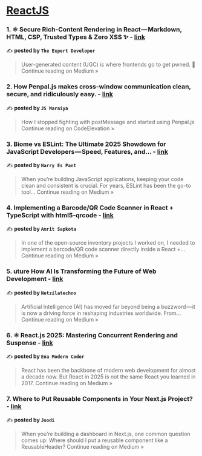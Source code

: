 
<h1><a href=https://medium.com/tag/reactjs/recommended target="_blank" rel="noopener noreferrer">ReactJS</a></h1>
<h3>1. ⚛️ Secure Rich-Content Rendering in React — Markdown, HTML, CSP, Trusted Types & Zero XSS ️✨ - <a href="https://the-expert-developer.medium.com/%EF%B8%8F-secure-rich-content-rendering-in-react-markdown-html-csp-trusted-types-zero-xss-%EF%B8%8F-3e6e56b9272d?source=rss------reactjs-5" target="_blank" rel="noopener noreferrer">link</a></h3>

✍️ **posted by `The Expert Developer`**

<blockquote>User-generated content (UGC) is where frontends go to get pwned. 🚁
Continue reading on Medium »</blockquote>

<h3>2. How Penpal.js makes cross-window communication clean, secure, and ridiculously easy. - <a href="https://medium.com/codeelevation/how-penpal-js-makes-cross-window-communication-clean-secure-and-ridiculously-easy-9bc5d7aae67e?source=rss------reactjs-5" target="_blank" rel="noopener noreferrer">link</a></h3>

✍️ **posted by `JS Maraiya`**

<blockquote>How I stopped fighting with postMessage and started using Penpal.js
Continue reading on CodeElevation »</blockquote>

<h3>3. Biome vs ESLint: The Ultimate 2025 Showdown for JavaScript Developers — Speed, Features, and… - <a href="https://medium.com/@harryespant/biome-vs-eslint-the-ultimate-2025-showdown-for-javascript-developers-speed-features-and-3e5130be4a3c?source=rss------reactjs-5" target="_blank" rel="noopener noreferrer">link</a></h3>

✍️ **posted by `Harry Es Pant`**

<blockquote>When you’re building JavaScript applications, keeping your code clean and consistent is crucial. For years, ESLint has been the go-to tool…
Continue reading on Medium »</blockquote>

<h3>4.  Implementing a Barcode/QR Code Scanner in React + TypeScript with html5-qrcode - <a href="https://amritsapkota.medium.com/implementing-a-barcode-qr-code-scanner-in-react-typescript-with-html5-qrcode-8e57fb8cc1c3?source=rss------reactjs-5" target="_blank" rel="noopener noreferrer">link</a></h3>

✍️ **posted by `Amrit Sapkota`**

<blockquote>In one of the open-source inventory projects I worked on, I needed to implement a barcode/QR code scanner directly inside a React +…
Continue reading on Medium »</blockquote>

<h3>5. uture How AI Is Transforming the Future of Web Development - <a href="https://medium.com/@netzilatechno/uture-how-ai-is-transforming-the-future-of-web-development-b657e2d99872?source=rss------reactjs-5" target="_blank" rel="noopener noreferrer">link</a></h3>

✍️ **posted by `Netzilatechno`**

<blockquote>Artificial Intelligence (AI) has moved far beyond being a buzzword — it is now a driving force in reshaping industries worldwide. From…
Continue reading on Medium »</blockquote>

<h3>6. ⚛️ React.js 2025: Mastering Concurrent Rendering and Suspense  - <a href="https://medium.com/@TheEnaModernCoder/%EF%B8%8F-react-js-2025-mastering-concurrent-rendering-and-suspense-c0f124c18b53?source=rss------reactjs-5" target="_blank" rel="noopener noreferrer">link</a></h3>

✍️ **posted by `Ena Modern Coder`**

<blockquote>React has been the backbone of modern web development for almost a decade now. But React in 2025 is not the same React you learned in 2017.
Continue reading on Medium »</blockquote>

<h3>7. Where to Put Reusable Components in Your Next.js Project? - <a href="https://joodi.medium.com/where-to-put-reusable-components-in-your-next-js-project-08110b960135?source=rss------reactjs-5" target="_blank" rel="noopener noreferrer">link</a></h3>

✍️ **posted by `Joodi`**

<blockquote>When you’re building a dashboard in Next.js, one common question comes up: Where should I put a reusable component like a ReusableHeader?
Continue reading on Medium »</blockquote>

